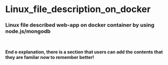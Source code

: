 # Linux_file_description_on_docker
<h3>Linux file described web-app on docker container by using node.js/mongodb</h3><br>

<b>End o explanation, there is a section that users can add the contents that they are familar now to remember better!</b><br>


